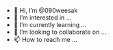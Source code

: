 - 👋 Hi, I’m @090weesak
- 👀 I’m interested in ...
- 🌱 I’m currently learning ...
- 💞️ I’m looking to collaborate on ...
- 📫 How to reach me ...

<!---
090weesak/090weesak is a ✨ special ✨ repository because its `README.md` (this file) appears on your GitHub profile.
You can click the Preview link to take a look at your changes.
--->
